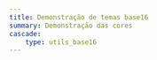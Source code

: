 ```yaml
---
title: Demonstração de temas base16
summary: Demonstração das cores
cascade:
    type: utils_base16
---
```

